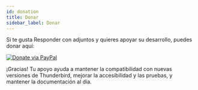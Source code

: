 ```yaml
---
id: donation
title: Donar
sidebar_label: Donar
---
```


Si te gusta Responder con adjuntos y quieres apoyar su desarrollo, puedes donar aquí:

[![Donate via PayPal](/img/paypal-donate-button.png)](https://www.paypal.com/donate/?hosted_button_id=L2NQXHB7FQ5FJ)

¡Gracias! Tu apoyo ayuda a mantener la compatibilidad con nuevas versiones de Thunderbird, mejorar la accesibilidad y las pruebas, y mantener la documentación al día.
